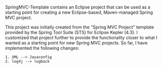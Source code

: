 SpringMVC-Template contains an Eclipse project that can be used as a starting
point for creating a new Eclipse-based, Maven-managed Spring MVC project.

This project was initially created from the "Spring MVC Project" template
provided by the Spring Tool Suite (STS) for Eclipse Kepler (4.3). I customized
that project further to provide the functionality closer to what I wanted as a
starting point for new Spring MVC projects. So far, I have implemented the 
following changes:

    1. XML --> Javaconfig
    2. log4j --> logback
